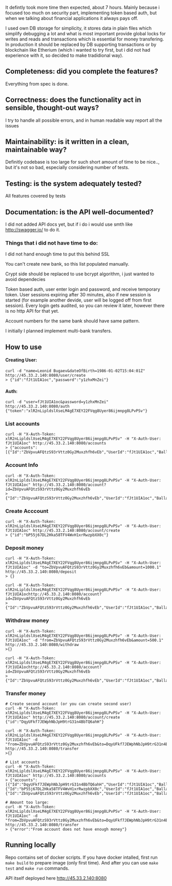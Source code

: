 It defintly took more time then expected, about 7 hours. Mainly because i focused too much on security part, implementing token based auth, but when we talking about financial applications it always pays off.

I used own DB storage for simplicity, it stores data in plain files which simplify debugging a lot and what is most important provide global locks for writes and reads and transactions which is essential for money transfering. In production it should be replaced by DB supporting transactions or by blockchain like Etherium (which i wanted to try first, but i did not had experience with it, so decided to make tradidional way).

## Completeness: did you complete the features?
Everything from spec is done.
## Correctness: does the functionality act in sensible, thought-out ways?
I try to handle all possible errors, and in human readable way report all the issues
## Maintainability: is it written in a clean, maintainable way?
Definitly codebase is too large for such short amount of time to be nice.., but it's not so bad, especially considering number of tests.
## Testing: is the system adequately tested?
All features covered by tests
## Documentation: is the API well-documented?
I did not added API docs yet, but if i do i would use smth like http://swagger.io/ to do it.


### Things that i did not have time to do:

I did not hand enough time to put this behind SSL

You can't create new bank, so this list populated manually.

Crypt side should be replaced to use bcrypt algorithm, i just wanted to avoid dependecies


Token based auth, user enter login and password, and receive temporary token. User sessions expiring after 30 minutes, also if new session is started (for example another devide, user will be logged off from first session). Every login gets audited, so you can review it later, however there is no http API for that yet.

Account numbers for the same bank should have same pattern.

I initially I planned implement multi-bank transfers.

## How to use

#### Creating User:
```
curl -d "name=Leonid Bugaev&dateOfBirth=1986-01-02T15:04:01Z" http://45.33.2.140:8080/user/create
> {"id":"fJt1UIA1oc","password":"y1zhxMnZei"}
```

#### Auth:
```
curl -d "user=fJt1UIA1oc&password=y1zhxMnZei" http://45.33.2.140:8080/auth
{"token":"xlR2nLipldslXseLM4gE7XEY22FVqg8Uyer86ijmnpg8LPvPSv"}
```

### List accounts
```
curl -H "X-Auth-Token: xlR2nLipldslXseLM4gE7XEY22FVqg8Uyer86ijmnpg8LPvPSv" -H "X-Auth-User: fJt1UIA1oc" http://45.33.2.140:8080/accounts
> {"accounts":[{"Id":"ZbVpvuAFQtzS93rVttz0Gy2Muxzhfh6vEb","UserId":"fJt1UIA1oc","Ballance":0}]}
```

### Account Info
```
curl -H "X-Auth-Token: xlR2nLipldslXseLM4gE7XEY22FVqg8Uyer86ijmnpg8LPvPSv" -H "X-Auth-User: fJt1UIA1oc" http://45.33.2.140:8080/account?id=ZbVpvuAFQtzS93rVttz0Gy2Muxzhfh6vEb
> {"Id":"ZbVpvuAFQtzS93rVttz0Gy2Muxzhfh6vEb","UserId":"fJt1UIA1oc","Ballance":0}
```

### Create Acccount
```
curl -H "X-Auth-Token: xlR2nLipldslXseLM4gE7XEY22FVqg8Uyer86ijmnpg8LPvPSv" -H "X-Auth-User: fJt1UIA1oc" http://45.33.2.140:8080/account/create
> {"id":"bP55j67DL2Hka58TFV4WvH1xrRwzpbXX0c"}
```

### Deposit money
```
curl -H "X-Auth-Token: xlR2nLipldslXseLM4gE7XEY22FVqg8Uyer86ijmnpg8LPvPSv" -H "X-Auth-User: fJt1UIA1oc" -d "to=ZbVpvuAFQtzS93rVttz0Gy2Muxzhfh6vEb&amount=1000.1" http://45.33.2.140:8080/deposit
> {}

curl -H "X-Auth-Token: xlR2nLipldslXseLM4gE7XEY22FVqg8Uyer86ijmnpg8LPvPSv" -H "X-Auth-User: fJt1UIA1ochttp://45.33.2.140:8080/account?id=ZbVpvuAFQtzS93rVttz0Gy2Muxzhfh6vEb
> {"Id":"ZbVpvuAFQtzS93rVttz0Gy2Muxzhfh6vEb","UserId":"fJt1UIA1oc","Ballance":1000.1}
```

### Withdraw money
```
curl -H "X-Auth-Token: xlR2nLipldslXseLM4gE7XEY22FVqg8Uyer86ijmnpg8LPvPSv" -H "X-Auth-User: fJt1UIA1oc" -d "from=ZbVpvuAFQtzS93rVttz0Gy2Muxzhfh6vEb&amount=500.1" http://45.33.2.140:8080/withdraw
>{}

curl -H "X-Auth-Token: xlR2nLipldslXseLM4gE7XEY22FVqg8Uyer86ijmnpg8LPvPSv" -H "X-Auth-User: fJt1UIA1ochttp://45.33.2.140:8080/account?id=ZbVpvuAFQtzS93rVttz0Gy2Muxzhfh6vEb
> {"Id":"ZbVpvuAFQtzS93rVttz0Gy2Muxzhfh6vEb","UserId":"fJt1UIA1oc","Ballance":500}
```

### Transfer money
```
# Create second account (or you can create second user)
curl -H "X-Auth-Token: xlR2nLipldslXseLM4gE7XEY22FVqg8Uyer86ijmnpg8LPvPSv" -H "X-Auth-User: fJt1UIA1oc" http://45.33.2.140:8080/account/create
{"id":"DqyUFkf7JEWphNbJpH9trG31n4BbTQ6ahH"}

curl -H "X-Auth-Token: xlR2nLipldslXseLM4gE7XEY22FVqg8Uyer86ijmnpg8LPvPSv" -H "X-Auth-User: fJt1UIA1oc" -d "from=ZbVpvuAFQtzS93rVttz0Gy2Muxzhfh6vEb&to=DqyUFkf7JEWphNbJpH9trG31n4BbTQ6ahH&amount=300" http://45.33.2.140:8080/transfer
>{}

# List accounts
curl -H "X-Auth-Token: xlR2nLipldslXseLM4gE7XEY22FVqg8Uyer86ijmnpg8LPvPSv" -H "X-Auth-User: fJt1UIA1oc" http://45.33.2.140:8080/accounts
> {"accounts":[{"Id":"DqyUFkf7JEWphNbJpH9trG31n4BbTQ6ahH","UserId":"fJt1UIA1oc","Ballance":300},{"Id":"bP55j67DL2Hka58TFV4WvH1xrRwzpbXX0c","UserId":"fJt1UIA1oc","Ballance":0},{"Id":"ZbVpvuAFQtzS93rVttz0Gy2Muxzhfh6vEb","UserId":"fJt1UIA1oc","Ballance":200}]

# Amount too large:
curl -H "X-Auth-Token: xlR2nLipldslXseLM4gE7XEY22FVqg8Uyer86ijmnpg8LPvPSv" -H "X-Auth-User: fJt1UIA1oc" -d "from=ZbVpvuAFQtzS93rVttz0Gy2Muxzhfh6vEb&to=DqyUFkf7JEWphNbJpH9trG31n4BbTQ6ahH&amount=3000" http://45.33.2.140:8080/transfer
> {"error":"From account does not have enough money"}
```

## Running locally
Repo contains set of docker scripts. If you have docker intalled, first run `make build` to prepare image (only first time). And after you can use `make test` and `make run` commands.

API itself deployed here http://45.33.2.140:8080